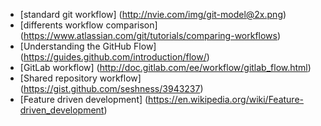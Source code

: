 - [standard git workflow] (http://nvie.com/img/git-model@2x.png)
- [differents workflow comparison] (https://www.atlassian.com/git/tutorials/comparing-workflows)
- [Understanding the GitHub Flow] (https://guides.github.com/introduction/flow/)
- [GitLab workflow] (http://doc.gitlab.com/ee/workflow/gitlab_flow.html)
- [Shared repository workflow] (https://gist.github.com/seshness/3943237)
- [Feature driven development] (https://en.wikipedia.org/wiki/Feature-driven_development)
